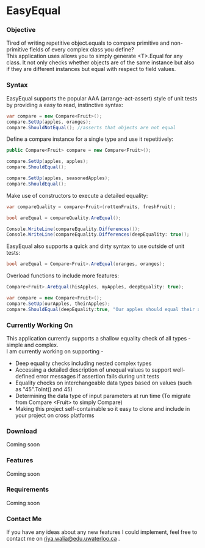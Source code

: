 # EasyEqual
### Objective
Tired of writing repetitive object.equals to compare primitive and non-primitive fields of every complex class you define? <br>
This application uses  allows you to simply generate &lt;T>.Equal for any class. It not only checks whether objects are of the same instance but also if they are different instances but equal with respect to field values.  

### Syntax

EasyEqual supports the popular AAA (arrange-act-assert) style of unit tests by providing a easy to read, instinctive syntax:
```C#
var compare = new Compare<Fruit>(); 
compare.SetUp(apples, oranges); 
compare.ShouldNotEqual(); //asserts that objects are not equal
```

Define a compare instance for a single type and use it repetitively: 

```C#
public Compare<Fruit> compare = new Compare<Fruit>(); 

compare.SetUp(apples, apples); 
compare.ShouldEqual();

compare.SetUp(apples, seasonedApples);
compare.ShouldEqual();
```

Make use of constructors to execute a detailed equality:
```C#
var compareQuality = compare<Fruit>(rottenFruits, freshFruit);  

bool areEqual = compareQuality.AreEqual(); 

Console.WriteLine(compareEquality.Differences()); 
Console.WriteLine(compareEquality.Differences(deepEquality: true)); 
```

EasyEqual also supports a quick and dirty syntax to use outside of unit tests:
```C#
bool areEqual = Compare<Fruit>.AreEqual(oranges, oranges); 
```
Overload functions to include more features: 
```C#
Compare<Fruit>.AreEqual(hisApples, myApples, deepEquality: true); 

var compare = new Compare<Fruit>(); 
compare.SetUp(ourApples, theirApples); 
compare.ShouldEqual(deepEquality:true, "Our apples should equal their apples"); 
```
### Currently Working On
This application currently supports a shallow equality check of all types - simple and complex. <br> I am currently working on supporting - 
 * Deep equality checks including nested complex types
 * Accessing a detailed description of unequal values to support well-defined error messages if assertion fails during unit tests 
 * Equality checks on interchangeable data types based on values (such as "45".ToInt() and 45)
 * Determining the data type of input parameters at run time (To migrate from Compare &lt;Fruit> to simply Compare)
 * Making this project self-containable so it easy to clone and include in your project on cross platforms 
### Download
Coming soon
### Features 
Coming soon
### Requirements
Coming soon
### Contact Me 
If you have any ideas about any new features I could implement, feel free to contact me on riya.walia@edu.uwaterloo.ca .
